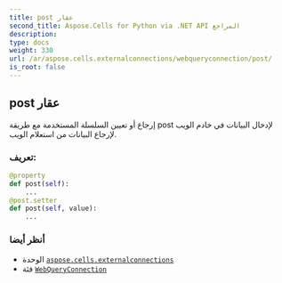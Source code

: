 ```yaml
---
title: post عقار
second_title: Aspose.Cells for Python via .NET API المراجع
description:
type: docs
weight: 330
url: /ar/aspose.cells.externalconnections/webqueryconnection/post/
is_root: false
---
```

##  post عقار

إرجاع أو تعيين السلسلة المستخدمة مع طريقة post لإدخال البيانات في خادم الويب
لإرجاع البيانات من استعلام الويب.
###  تعريف:
```python
@property
def post(self):
    ...
@post.setter
def post(self, value):
    ...
```

###  أنظر أيضا
* الوحدة [`aspose.cells.externalconnections`](../../)
* فئة [`WebQueryConnection`](/cells/python-net/ar/aspose.cells.externalconnections/webqueryconnection)
